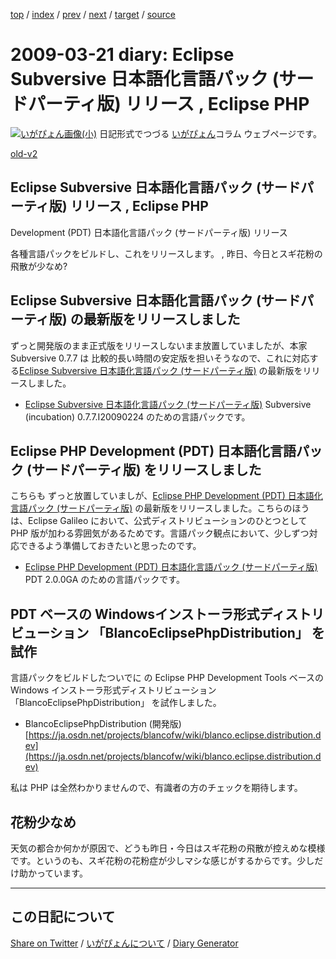 [top](https://igapyon.github.io/diary/) 
 / [index](https://igapyon.github.io/diary/2009/index.html) 
 / [prev](https://igapyon.github.io/diary/2009/ig090319.html) 
 / [next](https://igapyon.github.io/diary/2009/ig090325.html) 
 / [target](https://igapyon.github.io/diary/2009/ig090321.html) 
 / [source](https://github.com/igapyon/diary/blob/gh-pages/2009/ig090321.html.src.md) 

2009-03-21 diary: Eclipse Subversive 日本語化言語パック (サードパーティ版) リリース , Eclipse PHP
=====================================================================================================
[![いがぴょん画像(小)](https://igapyon.github.io/diary/images/iga200306s.jpg "いがぴょん")](https://igapyon.github.io/diary/memo/memoigapyon.html) 日記形式でつづる [いがぴょん](https://igapyon.github.io/diary/memo/memoigapyon.html)コラム ウェブページです。

[old-v2](ig090321-orig.html)

## Eclipse Subversive 日本語化言語パック (サードパーティ版) リリース , Eclipse PHP
Development (PDT) 日本語化言語パック (サードパーティ版) リリース

各種言語パックをビルドし、これをリリースします。 , 昨日、今日とスギ花粉の飛散が少なめ?


## Eclipse Subversive 日本語化言語パック (サードパーティ版) の最新版をリリースしました

ずっと開発版のまま正式版をリリースしないまま放置していましたが、本家 Subversive 0.7.7 は 比較的長い時間の安定版を担いそうなので、これに対応する[Eclipse Subversive 日本語化言語パック (サードパーティ版)](http://www.igapyon.jp/blanco/nlpack/eclipse/subversive.html) の最新版をリリースしました。

* [Eclipse Subversive 日本語化言語パック (サードパーティ版)](http://www.igapyon.jp/blanco/nlpack/eclipse/subversive.html)
  Subversive (incubation) 0.7.7.I20090224 のための言語パックです。

## Eclipse PHP Development (PDT) 日本語化言語パック (サードパーティ版) をリリースしました

こちらも ずっと放置していましが、[Eclipse PHP Development (PDT) 日本語化言語パック (サードパーティ版)](http://www.igapyon.jp/blanco/nlpack/eclipse/pdt.html) の最新版をリリースしました。こちらのほうは、Eclipse Galileo において、公式ディストリビューションのひとつとして PHP 版が加わる雰囲気があるためです。言語パック観点において、少しずつ対応できるよう準備しておきたいと思ったのです。

* [Eclipse PHP Development (PDT) 日本語化言語パック (サードパーティ版)](http://www.igapyon.jp/blanco/nlpack/eclipse/pdt.html)
  PDT 2.0.0GA のための言語パックです。

## PDT ベースの Windowsインストーラ形式ディストリビューション 「BlancoEclipsePhpDistribution」 を試作

言語パックをビルドしたついでに  の Eclipse PHP Development
Tools ベースの Windows インストーラ形式ディストリビューション 「BlancoEclipsePhpDistribution」 を試作しました。

* BlancoEclipsePhpDistribution (開発版)
  [https://ja.osdn.net/projects/blancofw/wiki/blanco.eclipse.distribution.dev](https://ja.osdn.net/projects/blancofw/wiki/blanco.eclipse.distribution.dev)

私は PHP は全然わかりませんので、有識者の方のチェックを期待します。

## 花粉少なめ

天気の都合か何かが原因で、どうも昨日・今日はスギ花粉の飛散が控えめな模様です。というのも、スギ花粉の花粉症が少しマシな感じがするからです。少しだけ助かっています。

----------------------------------------------------------------------------------------------------

## この日記について

[Share on Twitter](https://twitter.com/intent/tweet?hashtags=igapyon%2Cdiary%2C%E3%81%84%E3%81%8C%E3%81%B4%E3%82%87%E3%82%93&text=Eclipse+Subversive+%E6%97%A5%E6%9C%AC%E8%AA%9E%E5%8C%96%E8%A8%80%E8%AA%9E%E3%83%91%E3%83%83%E3%82%AF+%28%E3%82%B5%E3%83%BC%E3%83%89%E3%83%91%E3%83%BC%E3%83%86%E3%82%A3%E7%89%88%29+%E3%83%AA%E3%83%AA%E3%83%BC%E3%82%B9+%2C+Eclipse+PHP&url=https%3A%2F%2Figapyon.github.io%2Fdiary%2F2009%2Fig090321.html) / [いがぴょんについて](https://igapyon.github.io/diary/memo/memoigapyon.html) / [Diary Generator](https://github.com/igapyon/igapyonv3)

